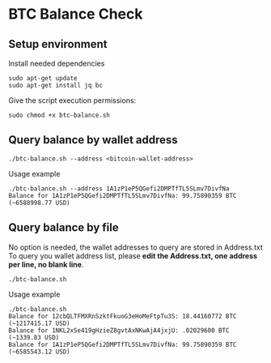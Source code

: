 # BTC Balance Check

## Setup environment
Install needed dependencies
```
sudo apt-get update
sudo apt-get install jq bc
```

Give the script execution permissions:
```
sudo chmod +x btc-balance.sh
```

## Query balance by wallet address
```
./btc-balance.sh --address <bitcoin-wallet-address>
```

Usage example
```
./btc-balance.sh --address 1A1zP1eP5QGefi2DMPTfTL5SLmv7DivfNa
Balance for 1A1zP1eP5QGefi2DMPTfTL5SLmv7DivfNa: 99.75890359 BTC (~6588998.77 USD)
```

## Query balance by file
No option is needed, the wallet addresses to query are stored in Address.txt\
To query you wallet address list, please **edit the Address.txt, one address per line, no blank line**.
```
./btc-balance.sh
```
Usage example
```
./btc-balance.sh
Balance for 12cbQLTFMXRnSzktFkuoG3eHoMeFtpTu3S: 18.44160772 BTC (~1217415.17 USD)
Balance for 1NKL2xSe419gHzieZ8gvtAxNKwAjA4jxjU: .02029600 BTC (~1339.83 USD)
Balance for 1A1zP1eP5QGefi2DMPTfTL5SLmv7DivfNa: 99.75890359 BTC (~6585543.12 USD)
```